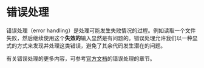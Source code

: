 # 错误处理

错误处理（error handling）是处理可能发生失败情况的过程。例如读取一个文件失败，然后继续使用这个**失效的**输入显然是有问题的。错误处理允许我们以一种显式的方式来发现并处理这类错误，避免了其余代码发生潜在的问题。

有关错误处理的更多内容，可参考[官方文档][book]的错误处理的章节。

[book]: https://doc.rust-lang.org/book/error-handling.html
